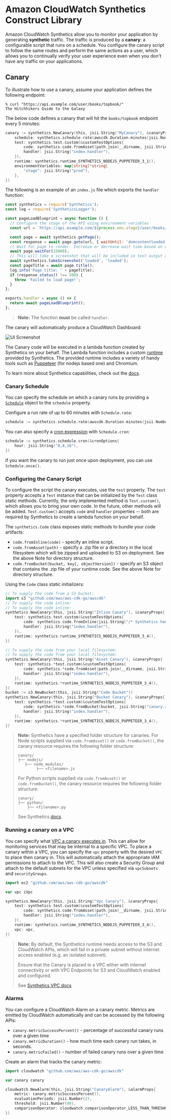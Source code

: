 # Amazon CloudWatch Synthetics Construct Library

Amazon CloudWatch Synthetics allow you to monitor your application by generating **synthetic** traffic. The traffic is produced by a **canary**: a configurable script that runs on a schedule. You configure the canary script to follow the same routes and perform the same actions as a user, which allows you to continually verify your user experience even when you don't have any traffic on your applications.

## Canary

To illustrate how to use a canary, assume your application defines the following endpoint:

```console
% curl "https://api.example.com/user/books/topbook/"
The Hitchhikers Guide to the Galaxy

```

The below code defines a canary that will hit the `books/topbook` endpoint every 5 minutes:

```go
canary := synthetics.NewCanary(this, jsii.String("MyCanary"), &canaryProps{
	schedule: synthetics.schedule.rate(awscdk.Duration.minutes(jsii.Number(5))),
	test: synthetics.test.custom(&customTestOptions{
		code: synthetics.code.fromAsset(path.join(__dirname, jsii.String("canary"))),
		handler: jsii.String("index.handler"),
	}),
	runtime: synthetics.runtime_SYNTHETICS_NODEJS_PUPPETEER_3_1(),
	environmentVariables: map[string]*string{
		"stage": jsii.String("prod"),
	},
})
```

The following is an example of an `index.js` file which exports the `handler` function:

```js
const synthetics = require('Synthetics');
const log = require('SyntheticsLogger');

const pageLoadBlueprint = async function () {
  // Configure the stage of the API using environment variables
  const url = `https://api.example.com/${process.env.stage}/user/books/topbook/`;

  const page = await synthetics.getPage();
  const response = await page.goto(url, { waitUntil: 'domcontentloaded', timeout: 30000 });
  // Wait for page to render. Increase or decrease wait time based on endpoint being monitored.
  await page.waitFor(15000);
  // This will take a screenshot that will be included in test output artifacts.
  await synthetics.takeScreenshot('loaded', 'loaded');
  const pageTitle = await page.title();
  log.info('Page title: ' + pageTitle);
  if (response.status() !== 200) {
    throw 'Failed to load page!';
  }
};

exports.handler = async () => {
  return await pageLoadBlueprint();
};
```

> **Note:** The function **must** be called `handler`.

The canary will automatically produce a CloudWatch Dashboard:

![UI Screenshot](images/ui-screenshot.png)

The Canary code will be executed in a lambda function created by Synthetics on your behalf. The Lambda function includes a custom [runtime](https://docs.aws.amazon.com/AmazonCloudWatch/latest/monitoring/CloudWatch_Synthetics_Canaries_Library.html) provided by Synthetics. The provided runtime includes a variety of handy tools such as [Puppeteer](https://www.npmjs.com/package/puppeteer-core) (for nodejs based one) and Chromium.

To learn more about Synthetics capabilities, check out the [docs](https://docs.aws.amazon.com/AmazonCloudWatch/latest/monitoring/CloudWatch_Synthetics_Canaries.html).

### Canary Schedule

You can specify the schedule on which a canary runs by providing a
[`Schedule`](https://docs.aws.amazon.com/cdk/api/latest/docs/@aws-cdk_aws-synthetics.Schedule.html)
object to the `schedule` property.

Configure a run rate of up to 60 minutes with `Schedule.rate`:

```go
schedule := synthetics.schedule.rate(awscdk.Duration.minutes(jsii.Number(5)))
```

You can also specify a [cron expression](https://docs.aws.amazon.com/AmazonCloudWatch/latest/monitoring/CloudWatch_Synthetics_Canaries_cron.html) with `Schedule.cron`:

```go
schedule := synthetics.schedule.cron(&cronOptions{
	hour: jsii.String("0,8,16"),
})
```

If you want the canary to run just once upon deployment, you can use `Schedule.once()`.

### Configuring the Canary Script

To configure the script the canary executes, use the `test` property. The `test` property accepts a `Test` instance that can be initialized by the `Test` class static methods. Currently, the only implemented method is `Test.custom()`, which allows you to bring your own code. In the future, other methods will be added. `Test.custom()` accepts `code` and `handler` properties -- both are required by Synthetics to create a lambda function on your behalf.

The `synthetics.Code` class exposes static methods to bundle your code artifacts:

* `code.fromInline(code)` - specify an inline script.
* `code.fromAsset(path)` - specify a .zip file or a directory in the local filesystem which will be zipped and uploaded to S3 on deployment. See the above Note for directory structure.
* `code.fromBucket(bucket, key[, objectVersion])` - specify an S3 object that contains the .zip file of your runtime code. See the above Note for directory structure.

Using the `Code` class static initializers:

```go
// To supply the code from a S3 bucket:
import s3 "github.com/aws/aws-cdk-go/awscdk"
// To supply the code inline:
// To supply the code inline:
synthetics.NewCanary(this, jsii.String("Inline Canary"), &canaryProps{
	test: synthetics.test.custom(&customTestOptions{
		code: synthetics.code.fromInline(jsii.String("/* Synthetics handler code */")),
		handler: jsii.String("index.handler"),
	}),
	runtime: synthetics.runtime_SYNTHETICS_NODEJS_PUPPETEER_3_4(),
})

// To supply the code from your local filesystem:
// To supply the code from your local filesystem:
synthetics.NewCanary(this, jsii.String("Asset Canary"), &canaryProps{
	test: synthetics.*test.custom(&customTestOptions{
		code: synthetics.*code.fromAsset(path.join(__dirname, jsii.String("canary"))),
		handler: jsii.String("index.handler"),
	}),
	runtime: synthetics.*runtime_SYNTHETICS_NODEJS_PUPPETEER_3_4(),
})
bucket := s3.NewBucket(this, jsii.String("Code Bucket"))
synthetics.NewCanary(this, jsii.String("Bucket Canary"), &canaryProps{
	test: synthetics.*test.custom(&customTestOptions{
		code: synthetics.*code.fromBucket(bucket, jsii.String("canary.zip")),
		handler: jsii.String("index.handler"),
	}),
	runtime: synthetics.*runtime_SYNTHETICS_NODEJS_PUPPETEER_3_4(),
})
```

> **Note:** Synthetics have a specified folder structure for canaries. For Node scripts supplied via `code.fromAsset()` or `code.fromBucket()`, the canary resource requires the following folder structure:
>
> ```plaintext
> canary/
> ├── nodejs/
>    ├── node_modules/
>         ├── <filename>.js
> ```
>
> For Python scripts supplied via `code.fromAsset()` or `code.fromBucket()`, the canary resource requires the following folder structure:
>
> ```plaintext
> canary/
> ├── python/
>     ├── <filename>.py
> ```
>
> See Synthetics [docs](https://docs.aws.amazon.com/AmazonCloudWatch/latest/monitoring/CloudWatch_Synthetics_Canaries_WritingCanary.html).

### Running a canary on a VPC

You can specify what [VPC a canary executes in](https://docs.aws.amazon.com/AmazonCloudWatch/latest/monitoring/CloudWatch_Synthetics_Canaries_VPC.html).
This can allow for monitoring services that may be internal to a specific VPC. To place a canary within a VPC, you can specify the `vpc` property with the desired `VPC` to place then canary in.
This will automatically attach the appropriate IAM permissions to attach to the VPC. This will also create a Security Group and attach to the default subnets for the VPC unless specified via `vpcSubnets` and `securityGroups`.

```go
import ec2 "github.com/aws/aws-cdk-go/awscdk"

var vpc iVpc

synthetics.NewCanary(this, jsii.String("Vpc Canary"), &canaryProps{
	test: synthetics.test.custom(&customTestOptions{
		code: synthetics.code.fromAsset(path.join(__dirname, jsii.String("canary"))),
		handler: jsii.String("index.handler"),
	}),
	runtime: synthetics.runtime_SYNTHETICS_NODEJS_PUPPETEER_3_4(),
	vpc: vpc,
})
```

> **Note:** By default, the Synthetics runtime needs access to the S3 and CloudWatch APIs, which will fail in a private subnet without internet access enabled (e.g. an isolated subnnet).
>
> Ensure that the Canary is placed in a VPC either with internet connectivity or with VPC Endpoints for S3 and CloudWatch enabled and configured.
>
> See [Synthetics VPC docs](https://docs.aws.amazon.com/AmazonCloudWatch/latest/monitoring/CloudWatch_Synthetics_Canaries_VPC.html).

### Alarms

You can configure a CloudWatch Alarm on a canary metric. Metrics are emitted by CloudWatch automatically and can be accessed by the following APIs:

* `canary.metricSuccessPercent()` - percentage of successful canary runs over a given time
* `canary.metricDuration()` - how much time each canary run takes, in seconds.
* `canary.metricFailed()` - number of failed canary runs over a given time

Create an alarm that tracks the canary metric:

```go
import cloudwatch "github.com/aws/aws-cdk-go/awscdk"

var canary canary

cloudwatch.NewAlarm(this, jsii.String("CanaryAlarm"), &alarmProps{
	metric: canary.metricSuccessPercent(),
	evaluationPeriods: jsii.Number(2),
	threshold: jsii.Number(90),
	comparisonOperator: cloudwatch.comparisonOperator_LESS_THAN_THRESHOLD,
})
```
